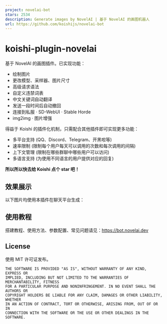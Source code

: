 ```yaml
---
project: novelai-bot
stars: 2534
description: Generate images by NovelAI | 基于 NovelAI 的画图机器人
url: https://github.com/koishijs/novelai-bot
---
```


koishi-plugin-novelai
=====================

基于 NovelAI 的画图插件。已实现功能：

-   绘制图片
-   更改模型、采样器、图片尺寸
-   高级请求语法
-   自定义违禁词表
-   中文关键词自动翻译
-   发送一段时间后自动撤回
-   连接到私服 · SD-WebUI · Stable Horde
-   img2img · 图片增强

得益于 Koishi 的插件化机制，只需配合其他插件即可实现更多功能：

-   多平台支持 (QQ、Discord、Telegram、开黑啦等)
-   速率限制 (限制每个用户每天可以调用的次数和每次调用的间隔)
-   上下文管理 (限制在哪些群聊中哪些用户可以访问)
-   多语言支持 (为使用不同语言的用户提供对应的回复)

**所以所以快去给 Koishi 点个 star 吧！**

效果展示
----

以下图片均使用本插件在聊天平台生成：

使用教程
----

搭建教程、使用方法、参数配置、常见问题请见：https://bot.novelai.dev

License
-------

使用 MIT 许可证发布。

```
THE SOFTWARE IS PROVIDED "AS IS", WITHOUT WARRANTY OF ANY KIND, EXPRESS OR
IMPLIED, INCLUDING BUT NOT LIMITED TO THE WARRANTIES OF MERCHANTABILITY, FITNESS
FOR A PARTICULAR PURPOSE AND NONINFRINGEMENT. IN NO EVENT SHALL THE AUTHORS OR
COPYRIGHT HOLDERS BE LIABLE FOR ANY CLAIM, DAMAGES OR OTHER LIABILITY, WHETHER
IN AN ACTION OF CONTRACT, TORT OR OTHERWISE, ARISING FROM, OUT OF OR IN
CONNECTION WITH THE SOFTWARE OR THE USE OR OTHER DEALINGS IN THE SOFTWARE.
```
